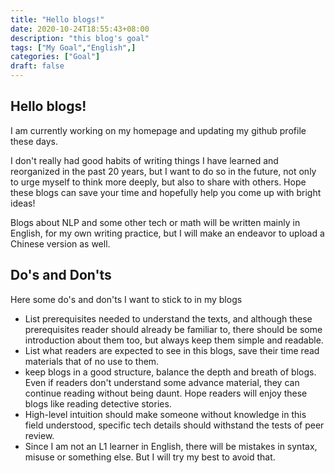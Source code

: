 ```yaml
---
title: "Hello blogs!"
date: 2020-10-24T18:55:43+08:00
description: "this blog's goal"
tags: ["My Goal","English",]
categories: ["Goal"]
draft: false
---
```


## Hello blogs!

I am currently working on my homepage and updating my github profile these days.

I don't really had good habits of writing things I have learned and reorganized in the past 20 years, but I want to do so in the future, not only to urge myself to think more deeply, but also to share with others. Hope these blogs can save your time and hopefully help you come up with bright ideas!

Blogs about NLP and some other tech or math will be written mainly in English, for my own writing practice, but I will make an endeavor to upload a Chinese version as well. 

## Do's and Don'ts

Here some do's and don'ts I want to stick to in my blogs

- List prerequisites needed to understand the texts, and although these prerequisites reader should already be familiar to, there should be some introduction about them too, but always keep them simple and readable.
- List what readers are expected to see in this blogs, save their time read materials that of no use to them.
- keep blogs in a good structure, balance the depth and breath of blogs. Even if readers don't understand some advance material, they can continue reading without being daunt. Hope readers will enjoy these blogs like reading detective stories.
- High-level intuition should make someone without knowledge in this field understood, specific tech details should withstand the tests of peer review.
- Since I am not an L1 learner in English, there will be mistakes in syntax, misuse or something else. But I will try my best to avoid that.